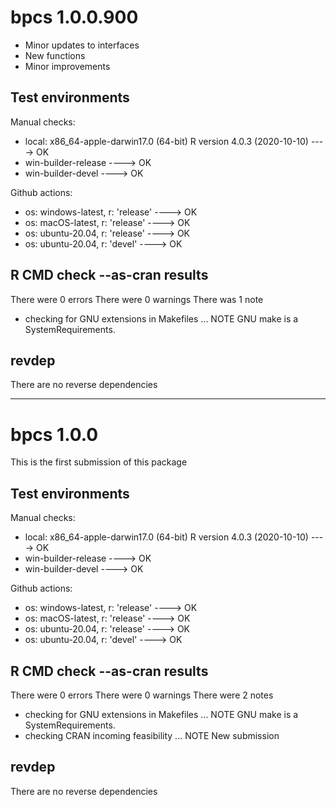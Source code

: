 # bpcs 1.0.0.900

* Minor updates to interfaces
* New functions
* Minor improvements

## Test environments

Manual checks:
  - local: x86_64-apple-darwin17.0 (64-bit) R version 4.0.3 (2020-10-10) ---->  OK
  - win-builder-release ---->  OK
  - win-builder-devel ---->  OK

Github actions:
  - os: windows-latest, r: 'release' ----> OK
  - os: macOS-latest, r: 'release'   ----> OK
  - os: ubuntu-20.04, r: 'release'   ----> OK
  - os: ubuntu-20.04, r: 'devel'     ----> OK


## R CMD check --as-cran results

There were 0 errors
There were 0 warnings
There was 1 note
  - checking for GNU extensions in Makefiles ... NOTE
  GNU make is a SystemRequirements.
  
## revdep

There are no reverse dependencies

-------------------------------- 

# bpcs 1.0.0

This is the first submission of this package

## Test environments

Manual checks:
  - local: x86_64-apple-darwin17.0 (64-bit) R version 4.0.3 (2020-10-10) ---->  OK
  - win-builder-release ---->  OK
  - win-builder-devel ---->  OK

Github actions:
  - os: windows-latest, r: 'release' ----> OK
  - os: macOS-latest, r: 'release'   ----> OK
  - os: ubuntu-20.04, r: 'release'   ----> OK
  - os: ubuntu-20.04, r: 'devel'     ----> OK


## R CMD check --as-cran results

There were 0 errors
There were 0 warnings
There were 2 notes
  - checking for GNU extensions in Makefiles ... NOTE
  GNU make is a SystemRequirements.
  - checking CRAN incoming feasibility ... NOTE
  New submission
  
## revdep

There are no reverse dependencies
